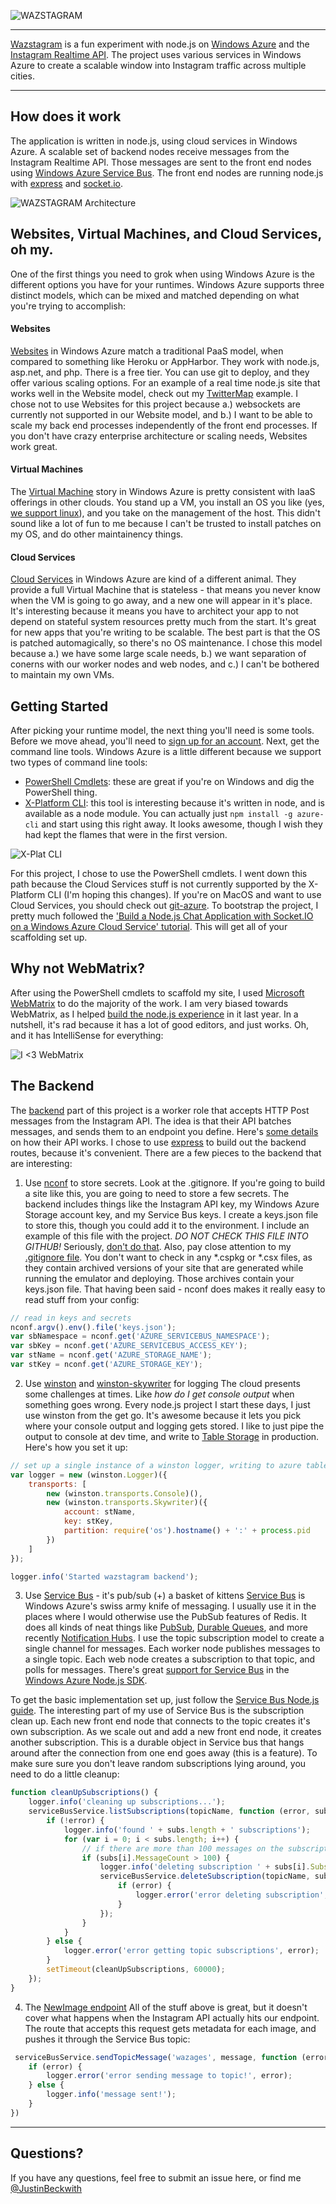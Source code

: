 
![WAZSTAGRAM](https://raw.github.com/JustinBeckwith/wazstagram/master/waz-logo.png "WAZSTAGRAM")

***

[Wazstagram](http://wazstagram.cloudapp.net/) is a fun experiment with node.js on [Windows Azure](http://www.windowsazure.com/en-us/develop/nodejs/) and the [Instagram Realtime API](http://instagram.com/developer/realtime/).  The project uses various services in Windows Azure to create a scalable window into Instagram traffic across multiple cities.

***

## How does it work
The application is written in node.js, using cloud services in Windows Azure.  A scalable set of backend nodes receive messages from the Instagram Realtime API.  Those messages are sent to the front end nodes using [Windows Azure Service Bus](http://msdn.microsoft.com/en-us/library/hh690929.aspx).  The front end nodes are running node.js with [express](http://expressjs.com/) and [socket.io](http://socket.io/). 

![WAZSTAGRAM Architecture](https://raw.github.com/JustinBeckwith/wazstagram/master/architecture.png "WAZSTAGRAM Architecture")

## Websites, Virtual Machines, and Cloud Services, oh my.

One of the first things you need to grok when using Windows Azure is the different options you have for your runtimes.  Windows Azure supports three distinct models, which can be mixed and matched depending on what you're trying to accomplish:

#### Websites
[Websites](http://www.windowsazure.com/en-us/home/scenarios/web-sites/) in Windows Azure match a traditional PaaS model, when compared to something like Heroku or AppHarbor.  They work with node.js, asp.net, and php.  There is a free tier.  You can use git to deploy, and they offer various scaling options.  For an example of a real time node.js site that works well in the Website model, check out my [TwitterMap](https://github.com/JustinBeckwith/TwitterMap) example.  I chose not to use Websites for this project because a.) websockets are currently not supported in our Website model, and b.) I want to be able to scale my back end processes independently of the front end processes.  If you don't have crazy enterprise architecture or scaling needs, Websites work great.

#### Virtual Machines
The [Virtual Machine](http://www.windowsazure.com/en-us/home/scenarios/virtual-machines/) story in Windows Azure is pretty consistent with IaaS offerings in other clouds.  You stand up a VM, you install an OS you like (yes, [we support linux](http://www.windowsazure.com/en-us/manage/linux/)), and you take on the management of the host.  This didn't sound like a lot of fun to me because I can't be trusted to install patches on my OS, and do other maintainency things.  

#### Cloud Services
[Cloud Services](http://www.windowsazure.com/en-us/manage/services/cloud-services/) in Windows Azure are kind of a different animal.  They provide a full Virtual Machine that is stateless - that means you never know when the VM is going to go away, and a new one will appear in it's place.  It's interesting because it means you have to architect your app to not depend on stateful system resources pretty much from the start.  It's great for new apps that you're writing to be scalable.  The best part is that the OS is patched automagically, so there's no OS maintenance.  I chose this model because a.) we have some large scale needs, b.) we want separation of conerns with our worker nodes and web nodes, and c.) I can't be bothered to maintain my own VMs.

## Getting Started
After picking your runtime model, the next thing you'll need is some tools.  Before we move ahead, you'll need to [sign up for an account](http://www.windowsazure.com/en-us/pricing/free-trial/).  Next, get the command line tools.  Windows Azure is a little different because we support two types of command line tools:

- [PowerShell Cmdlets](http://www.windowsazure.com/en-us/develop/nodejs/how-to-guides/powershell-cmdlets/): these are great if you're on Windows and dig the PowerShell thing.
- [X-Platform CLI](http://www.windowsazure.com/en-us/manage/linux/other-resources/command-line-tools/):  this tool is interesting because it's written in node, and is available as a node module.  You can actually just `npm install -g azure-cli` and start using this right away.  It looks awesome, though I wish they had kept the flames that were in the first version. 

![X-Plat CLI](https://raw.github.com/JustinBeckwith/wazstagram/master/cli.png "X-Plat CLI")

For this project, I chose to use the PowerShell cmdlets.  I went down this path because the Cloud Services stuff is not currently supported by the X-Platform CLI (I'm hoping this changes).  If you're on MacOS and want to use Cloud Services, you should check out [git-azure](https://github.com/tjanczuk/git-azure).   To bootstrap the project, I pretty much followed the ['Build a Node.js Chat Application with Socket.IO on a Windows Azure Cloud Service' tutorial](http://www.windowsazure.com/en-us/develop/nodejs/tutorials/app-using-socketio/).  This will get all of your scaffolding set up.

## Why not WebMatrix?

After using the PowerShell cmdlets to scaffold my site, I used [Microsoft WebMatrix](http://www.microsoft.com/web/webmatrix/) to do the majority of the work.  I am very biased towards WebMatrix, as I helped [build the node.js experience](http://jbeckwith.com/2012/06/07/node-js-meet-webmatrix-2/) in it last year.  In a nutshell, it's rad because it has a lot of good editors, and just works.  Oh, and it has IntelliSense for everything:

![I <3 WebMatrix](http://jbeckwith.com/wp-content/uploads/2012/06/thirdpartyintellisense.png "WebMatrix FTW")


## The Backend

The [backend](https://github.com/JustinBeckwith/wazstagram/tree/master/backend) part of this project is a worker role that accepts HTTP Post messages from the Instagram API.  The idea is that their API batches messages, and sends them to an endpoint you define.  Here's [some details](http://instagram.com/developer/realtime/) on how their API works.  I chose to use [express](http://expressjs.com/) to build out the backend routes, because it's convenient.  There are a few pieces to the backend that are interesting:

1. Use [nconf](https://github.com/flatiron/nconf) to store secrets.  Look at the .gitignore.
If you're going to build a site like this, you are going to need to store a few secrets.  The backend includes things like the Instagram API key, my Windows Azure Storage account key, and my Service Bus keys.  I create a keys.json file to store this, though you could add it to the environment.  I include an example of this file with the project.  *DO NOT CHECK THIS FILE INTO GITHUB!*  Seriously, [don't do that](https://github.com/blog/1390-secrets-in-the-code).  Also, pay close attention to my [.gitignore file](https://github.com/JustinBeckwith/wazstagram/blob/master/.gitignore).  You don't want to check in any *.cspkg or *.csx files, as they contain archived versions of your site that are generated while running the emulator and deploying.  Those archives contain your keys.json file.  That having been said - nconf does makes it really easy to read stuff from your config:

``` javascript
// read in keys and secrets
nconf.argv().env().file('keys.json');
var sbNamespace = nconf.get('AZURE_SERVICEBUS_NAMESPACE');
var sbKey = nconf.get('AZURE_SERVICEBUS_ACCESS_KEY');
var stName = nconf.get('AZURE_STORAGE_NAME');
var stKey = nconf.get('AZURE_STORAGE_KEY');
```

2. Use [winston](https://github.com/flatiron/winston) and [winston-skywriter](https://github.com/pofallon/winston-skywriter) for logging
The cloud presents some challenges at times.  Like *how do I get console output* when something goes wrong.  Every node.js project I start these days, I just use winston from the get go.  It's awesome because it lets you pick where your console output and logging gets stored.  I like to just pipe the output to console at dev time, and write to [Table Storage](http://www.windowsazure.com/en-us/develop/nodejs/how-to-guides/table-services/) in production.  Here's how you set it up:

``` javascript
// set up a single instance of a winston logger, writing to azure table storage
var logger = new (winston.Logger)({
    transports: [
        new (winston.transports.Console)(),
        new (winston.transports.Skywriter)({ 
            account: stName,
            key: stKey,
            partition: require('os').hostname() + ':' + process.pid
        })
    ]
});

logger.info('Started wazstagram backend');

```

3. Use [Service Bus](http://msdn.microsoft.com/en-us/library/ee732537.aspx) - it's pub/sub (+) a basket of kittens
[Service Bus](http://msdn.microsoft.com/en-us/library/ee732537.aspx) is Windows Azure's swiss army knife of messaging.  I usually use it in the places where I would otherwise use the PubSub features of Redis.  It does all kinds of neat things like [PubSub](http://www.windowsazure.com/en-us/develop/net/how-to-guides/service-bus-topics/), [Durable Queues](http://msdn.microsoft.com/en-us/library/windowsazure/hh767287.aspx), and more recently [Notification Hubs](https://channel9.msdn.com/Blogs/Subscribe/Service-Bus-Notification-Hubs-Code-Walkthrough-Windows-8-Edition).   I use the topic subscription model to create a single channel for messages.  Each worker node publishes messages to a single topic.  Each web node creates a subscription to that topic, and polls for messages.  There's great [support for Service Bus](http://www.windowsazure.com/en-us/develop/nodejs/how-to-guides/service-bus-topics/) in the [Windows Azure Node.js SDK](https://github.com/WindowsAzure/azure-sdk-for-node).  

To get the basic implementation set up, just follow the [Service Bus Node.js guide](http://www.windowsazure.com/en-us/develop/nodejs/how-to-guides/service-bus-topics/). The interesting part of my use of Service Bus is the subscription clean up.  Each new front end node that connects to the topic creates it's own subscription.  As we scale out and add a new front end node, it creates another subscription.  This is a durable object in Service bus that hangs around after the connection from one end goes away (this is a feature).  To make sure sure you don't leave random subscriptions lying around, you need to do a little cleanup:


``` javascript
function cleanUpSubscriptions() {
    logger.info('cleaning up subscriptions...');
    serviceBusService.listSubscriptions(topicName, function (error, subs, response) {
        if (!error) {
            logger.info('found ' + subs.length + ' subscriptions');
            for (var i = 0; i < subs.length; i++) {
                // if there are more than 100 messages on the subscription, assume the edge node is down 
                if (subs[i].MessageCount > 100) {
                    logger.info('deleting subscription ' + subs[i].SubscriptionName);
                    serviceBusService.deleteSubscription(topicName, subs[i].SubscriptionName, function (error, response) {
                        if (error) {
                            logger.error('error deleting subscription', error);
                        }
                    });
                }                
            }
        } else {
            logger.error('error getting topic subscriptions', error);
        }
        setTimeout(cleanUpSubscriptions, 60000);
    });
}
```

4. The [NewImage endpoint](https://github.com/JustinBeckwith/wazstagram/blob/master/backend/routes/home.js)
All of the stuff above is great, but it doesn't cover what happens when the Instagram API actually hits our endpoint.  The route that accepts this request gets metadata for each image, and pushes it through the Service Bus topic:

``` javascript
 serviceBusService.sendTopicMessage('wazages', message, function (error) {
    if (error) {
        logger.error('error sending message to topic!', error);
    } else {
        logger.info('message sent!');
    }
})
```

****



## Questions?
If you have any questions, feel free to submit an issue here, or find me [@JustinBeckwith](https://twitter.com/JustinBeckwith)










